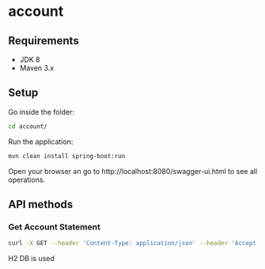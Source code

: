 # account

## Requirements
- JDK 8
- Maven 3.x

## Setup

Go inside the folder:
```bash
cd account/
```

Run the application:
```bash
mvn clean install spring-boot:run
```

Open your browser an go to http://localhost:8080/swagger-ui.html to see all operations.

## API methods

### Get Account Statement

```bash
curl -X GET --header 'Content-Type: application/json' --header 'Accept: */*' 'http://localhost:8080/accounts/4/statement'
```
H2 DB is used
